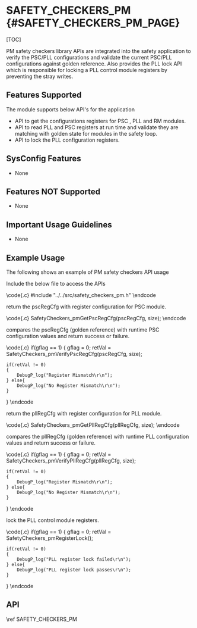 # SAFETY_CHECKERS_PM {#SAFETY_CHECKERS_PM_PAGE}

[TOC]

PM safety checkers library APIs are integrated into the safety application to verify the PSC/PLL configurations and validate the current PSC/PLL configurations against golden reference.
Also provides the PLL lock API which is responsible for locking a PLL control module registers by preventing the stray writes.

## Features Supported

The module supports below API's for the application

* API to get the configurations registers for PSC , PLL and RM modules.
* API to read PLL and PSC registers at run time and validate they are matching with golden state for modules in the safety loop.
* API to lock the PLL configuration registers.

## SysConfig Features

- None

## Features NOT Supported

- None

## Important Usage Guidelines

- None

## Example Usage

The following shows an example of PM safety checkers API usage

Include the below file to access the APIs

\code{.c}
#include "../../src/safety_checkers_pm.h"
\endcode

return the pscRegCfg with register configuration for PSC module.

\code{.c}
SafetyCheckers_pmGetPscRegCfg(pscRegCfg, size);
\endcode

compares the pscRegCfg (golden reference) with runtime PSC configuration values and return success or failure.

\code{.c}
if(gflag == 1)
{
    gflag = 0;
    retVal = SafetyCheckers_pmVerifyPscRegCfg(pscRegCfg, size);

    if(retVal != 0)
    {
        DebugP_log("Register Mismatch\r\n");
    } else{
        DebugP_log("No Register Mismatch\r\n");
    }
}
\endcode

return the pllRegCfg with register configuration for PLL module.

\code{.c}
SafetyCheckers_pmGetPllRegCfg(pllRegCfg, size);
\endcode

compares the pllRegCfg (golden reference) with runtime PLL configuration values and return success or failure.

\code{.c}
if(gflag == 1)
{
    gflag = 0;
    retVal = SafetyCheckers_pmVerifyPllRegCfg(pllRegCfg, size);

    if(retVal != 0)
    {
        DebugP_log("Register Mismatch\r\n");
    } else{
        DebugP_log("No Register Mismatch\r\n");
    }
}
\endcode

lock the PLL control module registers.

\code{.c}
if(gflag == 1)
{
    gflag = 0;
    retVal = SafetyCheckers_pmRegisterLock();

    if(retVal != 0)
    {
        DebugP_log("PLL register lock failed\r\n");
    } else{
        DebugP_log("PLL register lock passes\r\n");
    }
}
\endcode

## API

\ref SAFETY_CHECKERS_PM
